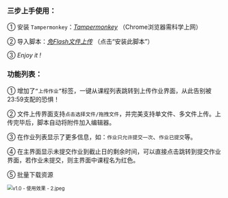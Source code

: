 ### 三步上手使用：

① 安装 `Tampermonkey`：[*Tampermonkey*](https://www.tampermonkey.net/) （Chrome浏览器需科学上网）

② 导入脚本：[*免Flash文件上传*](https://greasyfork.org/zh-CN/scripts/432056) （点击“安装此脚本”）

③ *Enjoy it !*


### 功能列表：

① 增加了`“上传作业”`标签，一键从课程列表跳转到上传作业界面，从此告别被23:59支配的恐惧！

② 文件上传界面支持`点击选择文件/拖拽文件`，并完美支持单文件、多文件上传。上传完毕后，脚本自动将附件加入编辑器。

③ 在作业列表显示了更多信息，如：`作业只允许提交一次`、`作业已提交`等。

④ 在主界面显示未提交作业到截止日的剩余时间，可以直接点击跳转到提交作业界面，若作业未提交，则主界面中课程名为红色。

⑤ 批量下载资源

<img src="https://gitee.com/ziuc/utool-filebed/raw/master/Upload without Flash/1 - 文件上传 - 2.jpg" alt="v1.0 - 使用效果 - 2.jpeg" style="zoom:80%;" />